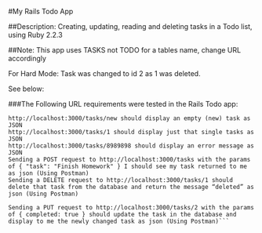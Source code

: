#My Rails Todo App

##Description:
Creating, updating, reading and deleting tasks in a Todo list, using Ruby 2.2.3

##Note:
This app uses TASKS not TODO for a tables name, change URL accordingly

For Hard Mode: Task was changed to id 2 as 1 was deleted. 

See below:

###The Following URL requirements were tested in the Rails Todo app:
```http://localhost:3000/tasks should display all the tasks as JSON
http://localhost:3000/tasks/new should display an empty (new) task as JSON
http://localhost:3000/tasks/1 should display just that single tasks as JSON
http://localhost:3000/tasks/8989898 should display an error message as JSON
Sending a POST request to http://localhost:3000/tasks with the params of { "task": "Finish Homework" } I should see my task returned to me as json (Using Postman)
Sending a DELETE request to http://localhost:3000/tasks/1 should delete that task from the database and return the message “deleted” as json (Using Postman)

Sending a PUT request to http://localhost:3000/tasks/2 with the params of { completed: true } should update the task in the database and display to me the newly changed task as json (Using Postman)```

